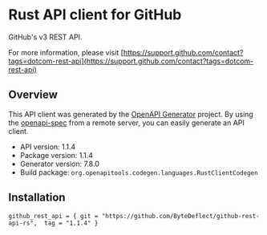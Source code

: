 # Rust API client for GitHub

GitHub's v3 REST API.

For more information, please visit [https://support.github.com/contact?tags=dotcom-rest-api](https://support.github.com/contact?tags=dotcom-rest-api)

## Overview

This API client was generated by the [OpenAPI Generator](https://openapi-generator.tech) project.  By using the [openapi-spec](https://openapis.org) from a remote server, you can easily generate an API client.

- API version: 1.1.4
- Package version: 1.1.4
- Generator version: 7.8.0
- Build package: `org.openapitools.codegen.languages.RustClientCodegen`

## Installation


```
github_rest_api = { git = "https://github.com/ByteDeflect/github-rest-api-rs",  tag = "1.1.4" }
```
